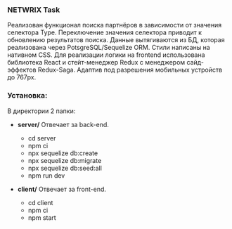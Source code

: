 ### NETWRIX Task

Реализован функционал поиска партнёров в зависимости от значения селектора Type. Переключение значения селектора приводит к обновлению результатов поиска. Данные вытягиваются из БД, которая реализована через PotsgreSQL/Sequelize ORM. Стили написаны на нативном CSS. Для реализации логики на frontend использована библиотека React и стейт-менеджер Redux с менеджером сайд-эффектов Redux-Saga. Адаптив под разрешения мобильных устройств до 767px.

### Установка:

В директории 2 папки:

* **server/** Отвечает за back-end.
   * cd server
   * npm ci
   * npx sequelize db:create
   * npx sequelize db:migrate
   * npx sequelize db:seed:all
   * npm run dev

* **client/** Отвечает за front-end.
   * cd client
   * npm ci
   * npm start
